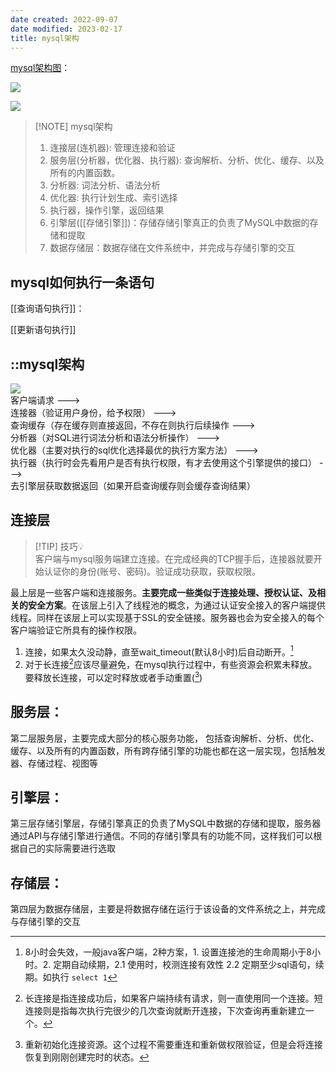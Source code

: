 ```yaml
---
date created: 2022-09-07
date modified: 2023-02-17
title: mysql架构
---
```


[mysql架构图](https://www.processon.com/diagraming/6098b801637689782cc1f2d4)：  

![](http://image.clickear.top/mysql架构图整理版.png)

![](http://image.clickear.top/20220909115855.png)

> [!NOTE] mysql架构
>  1. 连接层(连机器): 管理连接和验证
>  2. 服务层(分析器，优化器、执行器): 查询解析、分析、优化、缓存、以及所有的内置函数。
> 	 1. 分析器: 词法分析、语法分析
> 	 2. 优化器: 执行计划生成、索引选择
> 	 3. 执行器，操作引擎，返回结果
>  3. 引擎层([[存储引擎]])：存储存储引擎真正的负责了MySQL中数据的存储和提取
>  4. 数据存储层：数据存储在文件系统中，并完成与存储引擎的交互

## mysql如何执行一条语句

[[查询语句执行]]：

[[更新语句执行]]

## ::mysql架构

![](http://image.clickear.top/20210512095503.png)  
客户端请求 --->  
连接器（验证用户身份，给予权限） --->  
查询缓存（存在缓存则直接返回，不存在则执行后续操作 --->  
分析器（对SQL进行词法分析和语法分析操作） --->  
优化器（主要对执行的sql优化选择最优的执行方案方法） --->  
执行器（执行时会先看用户是否有执行权限，有才去使用这个引擎提供的接口） --->  
去引擎层获取数据返回（如果开启查询缓存则会缓存查询结果）

## 连接层

> [!TIP] 技巧💡  
> 客户端与mysql服务端建立连接。在完成经典的TCP握手后，连接器就要开始认证你的身份(账号、密码)。验证成功获取，获取权限。

最上层是一些客户端和连接服务。**主要完成一些类似于连接处理、授权认证、及相关的安全方案**。在该层上引入了线程池的概念，为通过认证安全接入的客户端提供线程。同样在该层上可以实现基于SSL的安全链接。服务器也会为安全接入的每个客户端验证它所具有的操作权限。  

1. 连接，如果太久没动静，直至wait_timeout(默认8小时)后自动断开。[^mysql超8小时断开连接]
2. 对于长连接[^长连接]应该尽量避免，在mysql执行过程中，有些资源会积累未释放。要释放长连接，可以定时释放或者手动重置([^mysql_reset_connection重置])

## 服务层：

第二层服务层，主要完成大部分的核心服务功能， 包括查询解析、分析、优化、缓存、以及所有的内置函数，所有跨存储引擎的功能也都在这一层实现，包括触发器、存储过程、视图等

## 引擎层：

第三层存储引擎层，存储引擎真正的负责了MySQL中数据的存储和提取，服务器通过API与存储引擎进行通信。不同的存储引擎具有的功能不同，这样我们可以根据自己的实际需要进行选取

## 存储层：

第四层为数据存储层，主要是将数据存储在运行于该设备的文件系统之上，并完成与存储引擎的交互

[^mysql超8小时断开连接]: 8小时会失效，一般java客户端，2种方案，1. 设置连接池的生命周期小于8小时。2. 定期自动续期，2.1 使用时，校测连接有效性 2.2 定期至少sql语句，续期。如执行 ```select 1```

[^长连接]: 长连接是指连接成功后，如果客户端持续有请求，则一直使用同一个连接。短连接则是指每次执行完很少的几次查询就断开连接，下次查询再重新建立一个。

[^mysql_reset_connection重置]: 重新初始化连接资源。这个过程不需要重连和重新做权限验证，但是会将连接恢复到刚刚创建完时的状态。

